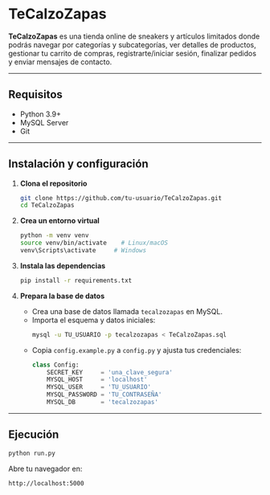 # TeCalzoZapas

**TeCalzoZapas** es una tienda online de sneakers y artículos limitados donde podrás navegar por categorías y subcategorías, ver detalles de productos, gestionar tu carrito de compras, registrarte/iniciar sesión, finalizar pedidos y enviar mensajes de contacto.

---

## Requisitos

- Python 3.9+  
- MySQL Server  
- Git  

---

## Instalación y configuración

1. **Clona el repositorio**  
   ```bash
   git clone https://github.com/tu-usuario/TeCalzoZapas.git
   cd TeCalzoZapas
   ```

2. **Crea un entorno virtual**  
   ```bash
   python -m venv venv
   source venv/bin/activate    # Linux/macOS
   venv\Scripts\activate     # Windows
   ```

3. **Instala las dependencias**  
   ```bash
   pip install -r requirements.txt
   ```

4. **Prepara la base de datos**  
   - Crea una base de datos llamada `tecalzozapas` en MySQL.  
   - Importa el esquema y datos iniciales:
     ```bash
     mysql -u TU_USUARIO -p tecalzozapas < TeCalzoZapas.sql
     ```  
   - Copia `config.example.py` a `config.py` y ajusta tus credenciales:
     ```python
     class Config:
         SECRET_KEY     = 'una_clave_segura'
         MYSQL_HOST     = 'localhost'
         MYSQL_USER     = 'TU_USUARIO'
         MYSQL_PASSWORD = 'TU_CONTRASEÑA'
         MYSQL_DB       = 'tecalzozapas'
     ```

---

## Ejecución

```bash
python run.py
```

Abre tu navegador en:  
```
http://localhost:5000
```

